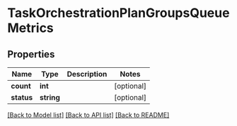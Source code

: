 # TaskOrchestrationPlanGroupsQueueMetrics

## Properties
Name | Type | Description | Notes
------------ | ------------- | ------------- | -------------
**count** | **int** |  | [optional] 
**status** | **string** |  | [optional] 

[[Back to Model list]](../README.md#documentation-for-models) [[Back to API list]](../README.md#documentation-for-api-endpoints) [[Back to README]](../README.md)


